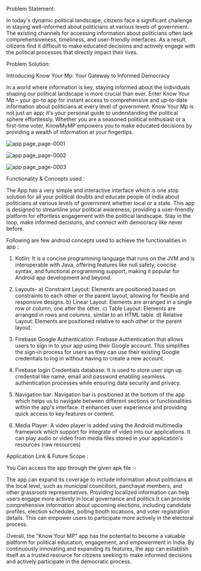 Problem Statement:

In today's dynamic political landscape, citizens face a significant challenge in staying well-informed about politicians at various levels of government. The existing channels for accessing information about politicians often lack comprehensiveness, timeliness, and user-friendly interfaces. As a result, citizens find it difficult to make educated decisions and actively engage with the political processes that directly impact their lives.

Problem Solution:

Introducing Know Your Mp: Your Gateway to Informed Democracy

In a world where information is key, staying informed about the individuals shaping our political landscape is more crucial than ever. Enter Know Your Mp – your go-to app for instant access to comprehensive and up-to-date information about politicians at every level of government.
Know Your Mp is not just an app; it's your personal guide to understanding the political sphere effortlessly. Whether you are a seasoned political enthusiast or a first-time voter, KnowMyMP empowers you to make educated decisions by providing a wealth of information at your fingertips.

![app page_page-0001](https://github.com/Sahil-Kumar7253/Know-Your-MP/assets/145589715/4279151f-378a-47ab-a0ed-7acf1e9cf47f)


![app page_page-0002](https://github.com/Sahil-Kumar7253/Know-Your-MP/assets/145589715/708d4872-0cbd-4e8b-873f-a23594708bd5)


![app page_page-0003](https://github.com/Sahil-Kumar7253/Know-Your-MP/assets/145589715/c3dfd1ad-954a-472c-9a33-853a88a5f3a3)


Functionality & Concepts used :

The App has a very simple and interactive interface which is one stop solution for all your political doubts and educate people of india about politicians at various levels of government whether local or a state. This app is designed to streamline your political awareness, providing a user-friendly platform for effortless engagement with the political landscape. Stay in the loop, make informed decisions, and connect with democracy like never before.

Following are few android concepts used to achieve the functionalities in app :

1. Kotlin: 
It is a concise programming language that runs on the JVM and is interoperable with Java, offering features like null safety, concise syntax, and functional programming support, making it popular for Android app development and beyond.


2. Layouts-
a) Constraint Layout: Elements are positioned based on constraints to each other or the parent layout, allowing for flexible and responsive designs.
b) Linear Layout: Elements are arranged in a single row or column, one after the other.
c) Table Layout: Elements are arranged in rows and columns, similar to an HTML table.
d) Relative Layout: Elements are positioned relative to each other or the parent layout.


3. Firebase Google Authentication: 
Firebase Authentication that allows users to sign in to your app using their Google account. This simplifies the sign-in process for users as they can use their existing Google credentials to log in without having to create a new account.


4. Firebase login Credentials database:
It is used to store user sign up credential like name, email and password enabling seamless authentication processes while ensuring data security and privacy.


5. Navigation bar: 
Navigation bar is positioned at the bottom of the app which helps us to navigate between different sections or functionalities within the app's interface.
It enhances user experience and providing quick access to key features or content.

6. Media Player:
A video player is added using the Android multimedia framework which support for integrate of video into our applications.
It can play audio or video from media files stored in your application's resources (raw resources)

Application Link & Future Scope :

You Can access the app through the given apk file :-


The app can expand its coverage to include information about politicians at the local level, such as municipal councillors, panchayat members, and other grassroots representatives. Providing localized information can help users engage more actively in local governance and politics.It can provide comprehensive information about upcoming elections, including candidate profiles, election schedules, polling booth locations, and voter registration details. This can empower users to participate more actively in the electoral process.

Overall, the "Know Your MP" app has the potential to become a valuable platform for political education, engagement, and empowerment in India. By continuously innovating and expanding its features, the app can establish itself as a trusted resource for citizens seeking to make informed decisions and actively participate in the democratic process.

